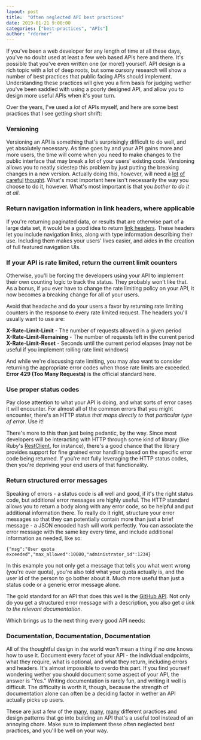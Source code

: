 ```yaml
---
layout: post
title:  "Often neglected API best practices"
date: 2019-01-21 9:00:00
categories: ["best-practices", "APIs"]
author: "rdormer"
---
```


If you've been a web developer for any length of time at all these days, you've no doubt used at least a
few web based APIs here and there.  It's possible that you've even written one (or more!) yourself.
API design is a rich topic with a lot of deep roots, but some cursory research will show a number of best
practices that public facing APIs should implement.  Understanding these practices will give you a firm basis
for judging wether you've been saddled with using a poorly designed API, and allow you to design more useful
APIs when it's your turn.

<!--more-->

Over the years, I've used a *lot* of APIs myself, and here are some best practices that I see getting short shrift:

###  Versioning
Versioning an API is something that's surprisingly difficult to do well, and yet absolutely necessary.  As time goes
by and your API gains more and more users, the time will come when you need to make changes to the public interface
that may break a lot of your users' existing code.  Versioning allows you to neatly sidestep this problem by just
putting the breaking changes in a new version.  Actually doing this, however, will need a [lot](https://restfulapi.net/versioning/) [of](https://apigee.com/about/blog/developer/common-misconceptions-about-api-versioning) [careful](https://blog.apisyouwonthate.com/api-versioning-has-no-right-way-f3c75457c0b7) [thought](https://blog.restcase.com/restful-api-versioning-insights/).  What's most important here isn't necessarily the way you choose to do it, however.  What's most important is that you *bother to do it at all*.

### Return navigation information in link headers, where applicable
If you're returning paginated data, or results that are otherwise part of a large data set, it would be a good
idea to return [link headers](https://tools.ietf.org/html/rfc5988).  These headers let you include navigation
links, along with type information describing their use.  Including them makes your users' lives easier, and aides
in the creation of full featured navigation UIs.

### If your API is rate limited, return the current limit counters
Otherwise, you'll be forcing the developers using your API to implement their own counting logic to track the status.
They probably won't like that.  As a bonus, if you ever have to change the rate limiting policy on your API, it now
becomes a breaking change for all of your users.

Avoid that headache and do your users a favor by returning rate limiting counters in the response to every rate
limited request.  The headers you'll usually want to use are:

**X-Rate-Limit-Limit** - The number of requests allowed in a given period  
**X-Rate-Limit-Remaining** - The number of requests left in the current period  
**X-Rate-Limit-Reset** - Seconds until the current period elapses (may not be useful if you implement
rolling rate limit windows)  

And while we're discussing rate limiting, you may also want to consider returning the appropriate error codes
when those rate limits are exceeded.  **Error 429 (Too Many Requests)** is the official standard here.

### Use proper status codes
Pay close attention to what your API is doing, and what sorts of error cases it will encounter.  For almost all
of the common errors that you might encounter, there's an HTTP status *that maps directly to that particular
type of error*.  Use it!

There's more to this than just being pedantic, by the way.  Since most developers will be interacting with HTTP
through some kind of library (like Ruby's [RestClient](https://github.com/rest-client/rest-client), for instance),
there's a good chance that the library provides support for fine grained error handling based on the specific error
code being returned.  If you're not fully leveraging the HTTP status codes, then you're depriving your end users of
that functionality.

### Return structured error messages
Speaking of errors - a status code is all well and good, if it's the right status code, but additional error messages
are highly useful.  The HTTP standard allows you to return a body along with any error code, so be helpful and put
additional information there. To really do it right, structure your error messages so that they can potentially
contain more than just a brief message - a JSON encoded hash will work perfectly.  You can associate the error
message with the same key every time, and include additional information as needed, like so:

```
{"msg":"User quota exceeded","max_allowed":10000,"administrator_id":1234}
```

In this example you not only get a message that tells you what went wrong (you're over quota), you're also told
what your quota actually is, and the user id of the person to go bother about it.  Much more useful than just a
status code or a generic error message alone.

The gold standard for an API that does this well is the [GitHub API](https://developer.github.com/v3/).  Not only
do you get a structured error message with a description, you also get *a link to the relevant documentation*.

Which brings us to the next thing every good API needs:

### Documentation, Documentation, Documentation

All of the thoughtful design in the world won't mean a thing if no one knows how to use it.  Document every facet
of your API - the individual endpoints, what they require, what is optional, and what they return, including errors
and headers.  It's almost impossible to overdo this part.  If you find yourself wondering wether you should document
some aspect of your API, the answer is "Yes."  Writing documentation is rarely fun, and writing it well is difficult.
The difficulty is worth it, though, because the strength of documentation alone can often be a deciding factor in wether
an API actually picks up users.

These are just a few of the [many](https://blog.mwaysolutions.com/2014/06/05/10-best-practices-for-better-restful-api/), [many](https://github.com/RestCheatSheet/api-cheat-sheet#api-design-cheat-sheet), [many](https://www.vinaysahni.com/best-practices-for-a-pragmatic-restful-api)
different practices and design patterns that go into building an API that's a useful tool instead of an annoying chore.
Make sure to implement these often neglected best practices, and you'll be well on your way.

